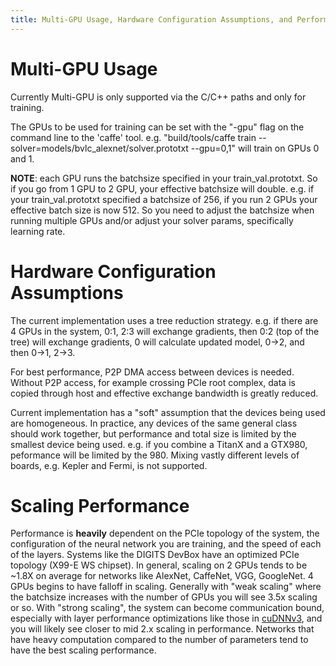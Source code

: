 ```yaml
---
title: Multi-GPU Usage, Hardware Configuration Assumptions, and Performance
---
```


# Multi-GPU Usage

Currently Multi-GPU is only supported via the C/C++ paths and only for training.

The GPUs to be used for training can be set with the "-gpu" flag on the command line to the 'caffe' tool.  e.g. "build/tools/caffe train --solver=models/bvlc_alexnet/solver.prototxt --gpu=0,1" will train on GPUs 0 and 1.

**NOTE**: each GPU runs the batchsize specified in your train_val.prototxt.  So if you go from 1 GPU to 2 GPU, your effective batchsize will double.  e.g. if your train_val.prototxt specified a batchsize of 256, if you run 2 GPUs your effective batch size is now 512.  So you need to adjust the batchsize when running multiple GPUs and/or adjust your solver params, specifically learning rate.

# Hardware Configuration Assumptions

The current implementation uses a tree reduction strategy.  e.g. if there are 4 GPUs in the system, 0:1, 2:3 will exchange gradients, then 0:2 (top of the tree) will exchange gradients, 0 will calculate
updated model, 0\-\>2, and then 0\-\>1, 2\-\>3. 

For best performance, P2P DMA access between devices is needed. Without P2P access, for example crossing PCIe root complex, data is copied through host and effective exchange bandwidth is greatly reduced.

Current implementation has a "soft" assumption that the devices being used are homogeneous.  In practice, any devices of the same general class should work together, but performance and total size is limited by the smallest device being used.  e.g. if you combine a TitanX and a GTX980, peformance will be limited by the 980.  Mixing vastly different levels of boards, e.g. Kepler and Fermi, is not supported.

# Scaling Performance

Performance is **heavily** dependent on the PCIe topology of the system, the configuration of the neural network you are training, and the speed of each of the layers.  Systems like the DIGITS DevBox have an optimized PCIe topology (X99-E WS chipset).  In general, scaling on 2 GPUs tends to be ~1.8X on average for networks like AlexNet, CaffeNet, VGG, GoogleNet.  4 GPUs begins to have falloff in scaling.  Generally with "weak scaling" where the batchsize increases with the number of GPUs you will see 3.5x scaling or so.  With "strong scaling", the system can become communication bound, especially with layer performance optimizations like those in [cuDNNv3](http://nvidia.com/cudnn), and you will likely see closer to mid 2.x scaling in performance.  Networks that have heavy computation compared to the number of parameters tend to have the best scaling performance.